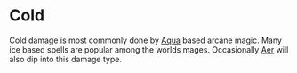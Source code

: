 # Cold

Cold damage is most commonly done by [Aqua](../Magic/Spell%20Domains/Water.md) based arcane magic. Many ice based spells are popular among the worlds mages. Occasionally [Aer](../Magic/Spell%20Domains/Air.md) will also dip into this damage type.
